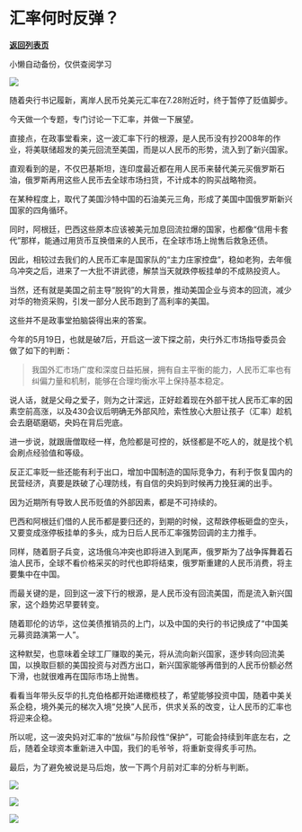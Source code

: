 # 汇率何时反弹？

[**返回列表页**](/gzh/政事堂2019)

小懒自动备份，仅供查阅学习

![](https://mmbiz.qpic.cn/mmbiz_jpg/rxhS23yu8cMYrbE1XMyoib21PViaBibxqhiac3sv0miaPT9824qmGULasCYcOssaBewdaB5ibwEMVv9v9AGvEs2oLL2A/640?wx_fmt=jpeg)

随着央行书记履新，离岸人民币兑美元汇率在7.28附近时，终于暂停了贬值脚步。  

今天做一个专题，专门讨论一下汇率，并做一下展望。

直接点，在政事堂看来，这一波汇率下行的根源，是人民币没有抄2008年的作业，将美联储超发的美元回流至美国，而是以人民币的形势，流入到了新兴国家。  

直观看到的是，不仅巴基斯坦，连印度最近都在用人民币来替代美元买俄罗斯石油，俄罗斯再用这些人民币去全球市场扫货，不计成本的购买战略物资。

在某种程度上，取代了美国沙特中国的石油美元三角，形成了美国中国俄罗斯新兴国家的四角循环。

同时，阿根廷，巴西这些原本应该被美元加息回流拉爆的国家，也都像“信用卡套代”那样，能通过用货币互换借来的人民币，在全球市场上抛售后救急还债。

因此，相较过去我们的人民币汇率是国家队的“主力庄家控盘”，稳如老狗，去年俄乌冲突之后，进来了一大批不讲武德，解禁当天就跌停板挂单的不成熟投资人。

当然，还有就是美国之前主导“脱钩”的大背景，推动美国企业与资本的回流，减少对华的物资采购，引发一部分人民币跑到了高利率的美国。  

这些并不是政事堂拍脑袋得出来的答案。  

今年的5月19日，也就是破7后，开启这一波下探之前，央行外汇市场指导委员会做了如下的判断：

> 我国外汇市场广度和深度日益拓展，拥有自主平衡的能力，人民币汇率也有纠偏力量和机制，能够在合理均衡水平上保持基本稳定。

说人话，就是父母之爱子，则为之计深远，正好趁着现在外部干扰人民币汇率的因素空前高涨，以及430会议后明确无外部风险，索性放心大胆让孩子（汇率）趁机会去磨砺磨砺，央妈在背后兜底。

进一步说，就跟唐僧取经一样，危险都是可控的，妖怪都是不吃人的，就是找个机会刷点经验值和等级。

反正汇率贬一些还能有利于出口，增加中国制造的国际竞争力，有利于恢复国内的民营经济，真要是跌破了心理防线，有自信的央妈到时候再力挽狂澜的出手。

因为近期所有导致人民币贬值的外部因素，都是不可持续的。  

巴西和阿根廷们借的人民币都是要归还的，到期的时候，这帮跌停板砸盘的空头，又要变成涨停板挂单的多头，成为日后人民币汇率强势回调的主力推手。

同样，随着厨子兵变，这场俄乌冲突也即将进入到尾声，俄罗斯为了战争挥舞着石油人民币，全球不看价格采买的时代也即将结束，俄罗斯重建的人民币消费，将主要集中在中国。

而最关键的是，回到这一波下行的根源，是人民币没有回流美国，而是流入新兴国家，这个趋势迟早要转变。

随着耶伦的访华，这位美债推销员的上门，以及中国的央行的书记换成了“中国美元募资路演第一人”。

这种默契，也意味着全球工厂赚取的美元，将从流向新兴国家，逐步转向回流美国，以换取巨额的美国投资与对西方出口，新兴国家能够再借到的人民币份额必然下滑，也就很难再在国际市场上抛售。

看看当年带头反华的扎克伯格都开始递橄榄枝了，希望能够投资中国，随着中美关系企稳，境外美元的梯次入境“兑换”人民币，供求关系的改变，让人民币的汇率也将迎来企稳。

所以呢，这一波央妈对汇率的“放纵”与阶段性“保护”，可能会持续到年底左右，之后，随着全球资本重新进入中国，我们的毛爷爷，将重新变得炙手可热。  

  
  
最后，为了避免被说是马后炮，放一下两个月前对汇率的分析与判断。  

![](https://mmbiz.qpic.cn/mmbiz_jpg/rxhS23yu8cMYrbE1XMyoib21PViaBibxqhiaqMFVCLDictzfJ0sFRsPW0r0ogY9vkAlu19LIbf2zicZyfXAE2eCWj9fA/640?wx_fmt=jpeg)

![](https://mmbiz.qpic.cn/mmbiz_jpg/rxhS23yu8cMYrbE1XMyoib21PViaBibxqhiaLQDibfhFSRiaVl54riaGFS2PhG0hFlctm916H6vw89uIm4hO35iaJmjUHw/640?wx_fmt=jpeg)

![](https://mmbiz.qpic.cn/mmbiz_jpg/rxhS23yu8cMYrbE1XMyoib21PViaBibxqhia5SJdqK3PXylBhQWg4eozk5LLy0g1jUSNa39YtMhAApBAbVHRVM6aRA/640?wx_fmt=jpeg)

